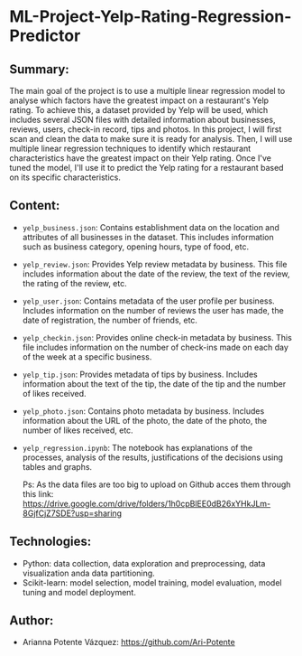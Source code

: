 # ML-Project-Yelp-Rating-Regression-Predictor

## Summary:

The main goal of the project is to use a multiple linear regression model to analyse which factors have the greatest impact on a restaurant's Yelp rating. To achieve this,  a dataset provided by Yelp will be used, which includes several JSON files with detailed information about businesses, reviews, users, check-in record, tips and photos. In this project, I will first scan and clean the data to make sure it is ready for analysis. Then, I will use multiple linear regression techniques to identify which restaurant characteristics have the greatest impact on their Yelp rating. Once I've tuned the model, I'll use it to predict the Yelp rating for a restaurant based on its specific characteristics.

## Content:

- `yelp_business.json`: Contains establishment data on the location and attributes of all businesses in the dataset. This includes information such as business category, opening hours, type of food, etc.
  
- `yelp_review.json`: Provides Yelp review metadata by business. This file includes information about the date of the review, the text of the review, the rating of the review, etc.

- `yelp_user.json`: Contains metadata of the user profile per business. Includes information on the number of reviews the user has made, the date of registration, the number of friends, etc.

- `yelp_checkin.json`: Provides online check-in metadata by business. This file includes information on the number of check-ins made on each day of the week at a specific business.

- `yelp_tip.json`: Provides metadata of tips by business. Includes information about the text of the tip, the date of the tip and the number of likes received.

- `yelp_photo.json`: Contains photo metadata by business. Includes information about the URL of the photo, the date of the photo, the number of likes received, etc.

- `yelp_regression.ipynb`: The notebook has explanations of the processes, analysis of the results, justifications of the decisions using tables and graphs.

  Ps: As the data files are too big to upload on Github acces them through this link: https://drive.google.com/drive/folders/1h0cpBlEE0dB26xYHkJLm-8GjfCjZ7SDE?usp=sharing 

## Technologies:

  - Python: data collection, data exploration and preprocessing, data visualization anda data partitioning.
  - Scikit-learn: model selection, model training, model evaluation, model tuning and model deployment.

## Author:
  
  - Arianna Potente Vázquez: https://github.com/Ari-Potente
